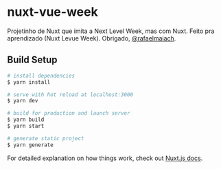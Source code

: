 # nuxt-vue-week

Projetinho de Nuxt que imita a Next Level Week, mas com Nuxt. Feito pra aprendizado (Nuxt Levue Week). Obrigado,  [@rafaelmaiach](https://github.com/rafaelmaiach).

## Build Setup

```bash
# install dependencies
$ yarn install

# serve with hot reload at localhost:3000
$ yarn dev

# build for production and launch server
$ yarn build
$ yarn start

# generate static project
$ yarn generate
```

For detailed explanation on how things work, check out [Nuxt.js docs](https://nuxtjs.org).
